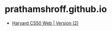 # prathamshroff.github.io

- [Harvard CS50 Web | Version (2)](https://prathamshroff.github.io/Harvard-CS50W/project0/)
